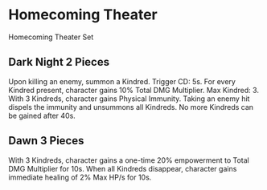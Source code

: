 # Homecoming Theater

Homecoming Theater Set

## Dark Night 2 Pieces

Upon killing an enemy, summon a Kindred. Trigger CD: 5s. For every Kindred present, character gains 10% Total DMG Multiplier. Max Kindred: 3. With 3 Kindreds, character gains Physical Immunity. Taking an enemy hit dispels the immunity and unsummons all Kindreds. No more Kindreds can be gained after 40s.

## Dawn 3 Pieces

With 3 Kindreds, character gains a one-time 20% empowerment to Total DMG Multiplier for 10s. When all Kindreds disappear, character gains immediate healing of 2% Max HP/s for 10s.